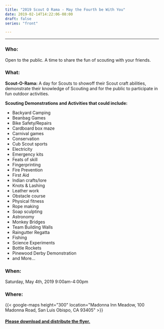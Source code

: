 ```yaml
---
title: "2019 Scout O Rama - May the Fourth be With You"
date: 2019-02-14T14:22:06-08:00
draft: false
series: "front"

---
```


---

### Who:
Open to the public.  A time to share the fun of scouting with your friends.

### What:
**Scout-O-Rama:** A day for Scouts to showoff their Scout craft abilities, demonstrate their knowledge of Scouting and for the public to participate in fun outdoor activities.

**Scouting Demonstrations and Activities that could include:**
- Backyard Camping
- Beanbag Games
- Bike Safety/Repairs
- Cardboard box maze
- Carnival games
- Conservation
- Cub Scout sports
- Electricity
- Emergency kits
- Feats of skill
- Fingerprinting
- Fire Prevention
- First Aid
- Indian crafts/lore
- Knots & Lashing
- Leather work
- Obstacle course
- Physical fitness
- Rope making
- Soap sculpting
- Astronomy
- Monkey Bridges
- Team Building Walls
- Raingutter Regatta
- Fishing
- Science Experiments
- Bottle Rockets
- Pinewood Derby Demonstration
- and More...

### When:
Saturday, May 4th, 2019
9:00am-4:00pm

### Where:
{{< google-maps height="300" location="Madonna Inn Meadow, 100 Madonna Road, San Luis Obispo, CA 93405" >}}


#### [Please download and distribute the flyer.](/files/SORFlyer2019.pdf)